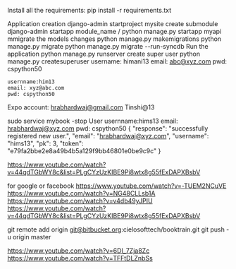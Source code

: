 Install all the requirements:
	pip install -r requirements.txt

Application creation
	django-admin startproject mysite
create submodule 
	django-admin startapp module_name / python manage.py startapp myapi
mmigrate the models changes
	python manage.py makemigrations
	python manage.py migrate
	python manage.py migrate --run-syncdb
Run the application
	python manage.py runserver
create super user
	python manage.py createsuperuser
	username: himani13
	email: abc@xyz.com
	pwd: cspython50
	
	usernname:him13
	email: xyz@abc.com
	pwd: cspython50

Expo account:
hrabhardwaj@gmail.com
Tinshi@13

sudo service mybook -stop
User
	usernname:hims13
	email: hrabhardwaj@xyz.com
	pwd: cspython50
	{
    "response": "successfully registered new user.",
    "email": "hrabhardwaj@xyz.com",
    "username": "hims13",
    "pk": 3,
    "token": "e79fa2bbe2e8a49b4b5a129f9bb46801e0be9c9c"
	}

https://www.youtube.com/watch?v=44qdTGbWY8c&list=PLgCYzUzKIBE9Pi8wtx8g55fExDAPXBsbV

for google or facebook
https://www.youtube.com/watch?v=-TUEM2NCuVE
https://www.youtube.com/watch?v=NG48CLLsb1A
https://www.youtube.com/watch?v=v4db49yJPIU
https://www.youtube.com/watch?v=44qdTGbWY8c&list=PLgCYzUzKIBE9Pi8wtx8g55fExDAPXBsbV

git remote add origin git@bitbucket.org:cielosofttech/booktrain.git
git push -u origin master

https://www.youtube.com/watch?v=6DI_7Zja8Zc
https://www.youtube.com/watch?v=TFFtDLZnbSs

